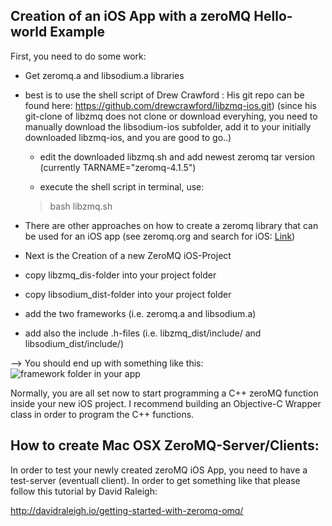 Creation of an iOS App with a zeroMQ Hello-world Example
------------------------
First, you need to do some work:

 - Get zeromq.a and libsodium.a libraries
  - best is to use the shell script of Drew Crawford :
 His git repo can be found here:
 https://github.com/drewcrawford/libzmq-ios.git)
(since his git-clone of libzmq does not clone or download everyhing, you need to manually download the libsodium-ios subfolder, add it to your initially downloaded libzmq-ios, and you are good to go..)

	- edit the downloaded libzmq.sh and add newest zeromq tar version (currently TARNAME="zeromq-4.1.5")
	
	- execute the shell script in terminal, use:
	> bash libzmq.sh

 - There are other approaches on how to create a zeromq library that can be used for an iOS app (see zeromq.org and search for iOS: [Link](http://zeromq.org/build:iphone))

 - Next is the Creation of a new ZeroMQ iOS-Project
  - copy libzmq_dis-folder into your project folder
- copy libsodium_dist-folder into your project folder
- add the two frameworks (i.e. zeromq.a and libsodium.a)
- add also the include .h-files (i.e. libzmq_dist/include/ and libsodium_dist/include/)

 --> You should end up with something like this:
![framework folder in your app](https://github.com/korners/ZeroMQiOS/blob/master/frameworkFolder.jpg)

Normally, you are all set now to start programming a C++ zeroMQ function inside your new iOS project. I recommend building an Objective-C Wrapper class in order to program the C++ functions.

How to create Mac OSX ZeroMQ-Server/Clients:
--------------------------------------------
In order to test your newly created zeroMQ iOS App, you need to have a test-server (eventuall client). In order to get something like that please follow this tutorial by David Raleigh:

http://davidraleigh.io/getting-started-with-zeromq-omq/